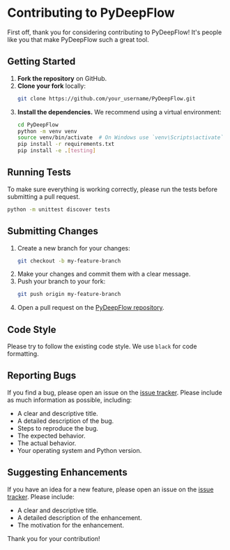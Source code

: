# Contributing to PyDeepFlow

First off, thank you for considering contributing to PyDeepFlow! It's people like you that make PyDeepFlow such a great tool.

## Getting Started

1.  **Fork the repository** on GitHub.
2.  **Clone your fork** locally:
    ```bash
    git clone https://github.com/your_username/PyDeepFlow.git
    ```
3.  **Install the dependencies.** We recommend using a virtual environment:
    ```bash
    cd PyDeepFlow
    python -m venv venv
    source venv/bin/activate  # On Windows use `venv\Scripts\activate`
    pip install -r requirements.txt
    pip install -e .[testing]
    ```

## Running Tests

To make sure everything is working correctly, please run the tests before submitting a pull request.

```bash
python -m unittest discover tests
```

## Submitting Changes

1.  Create a new branch for your changes:
    ```bash
    git checkout -b my-feature-branch
    ```
2.  Make your changes and commit them with a clear message.
3.  Push your branch to your fork:
    ```bash
    git push origin my-feature-branch
    ```
4.  Open a pull request on the [PyDeepFlow repository](https://github.com/ravin-d-27/PyDeepFlow/pulls).

## Code Style

Please try to follow the existing code style. We use `black` for code formatting.

## Reporting Bugs

If you find a bug, please open an issue on the [issue tracker](https://github.com/ravin-d-27/PyDeepFlow/issues). Please include as much information as possible, including:

*   A clear and descriptive title.
*   A detailed description of the bug.
*   Steps to reproduce the bug.
*   The expected behavior.
*   The actual behavior.
*   Your operating system and Python version.

## Suggesting Enhancements

If you have an idea for a new feature, please open an issue on the [issue tracker](https://github.com/ravin-d-27/PyDeepFlow/issues). Please include:

*   A clear and descriptive title.
*   A detailed description of the enhancement.
*   The motivation for the enhancement.

Thank you for your contribution!